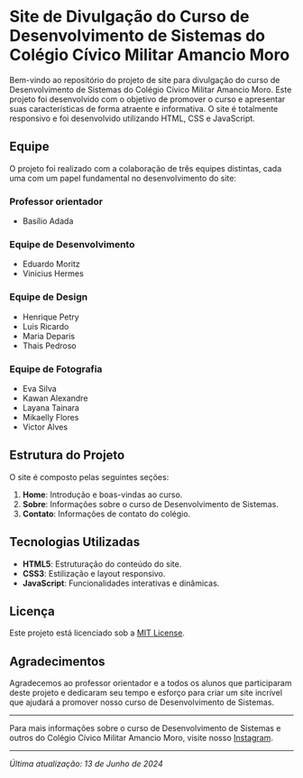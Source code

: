 # Site de Divulgação do Curso de Desenvolvimento de Sistemas do Colégio Cívico Militar Amancio Moro

Bem-vindo ao repositório do projeto de site para divulgação do curso de Desenvolvimento de Sistemas do Colégio Cívico Militar Amancio Moro. Este projeto foi desenvolvido com o objetivo de promover o curso e apresentar suas características de forma atraente e informativa. O site é totalmente responsivo e foi desenvolvido utilizando HTML, CSS e JavaScript.

## Equipe

O projeto foi realizado com a colaboração de três equipes distintas, cada uma com um papel fundamental no desenvolvimento do site:

### Professor orientador
- Basílio Adada

### Equipe de Desenvolvimento
- Eduardo Moritz
- Vinicius Hermes

### Equipe de Design
- Henrique Petry
- Luis Ricardo
- Maria Deparis
- Thais Pedroso

### Equipe de Fotografia
- Eva Silva
- Kawan Alexandre
- Layana Tainara
- Mikaelly Flores
- Victor Alves

## Estrutura do Projeto

O site é composto pelas seguintes seções:

1. **Home**: Introdução e boas-vindas ao curso.
2. **Sobre**: Informações sobre o curso de Desenvolvimento de Sistemas.
3. **Contato**: Informações de contato do colégio.

## Tecnologias Utilizadas

- **HTML5**: Estruturação do conteúdo do site.
- **CSS3**: Estilização e layout responsivo.
- **JavaScript**: Funcionalidades interativas e dinâmicas.


## Licença

Este projeto está licenciado sob a [MIT License](LICENSE).

## Agradecimentos

Agradecemos ao professor orientador e a todos os alunos que participaram deste projeto e dedicaram seu tempo e esforço para criar um site incrível que ajudará a promover nosso curso de Desenvolvimento de Sistemas.

---

Para mais informações sobre o curso de Desenvolvimento de Sistemas e outros do Colégio Cívico Militar Amancio Moro, visite nosso [Instagram](https://www.instagram.com/ccm.amanciomoro).

---

*Última atualização: 13 de Junho de 2024*
